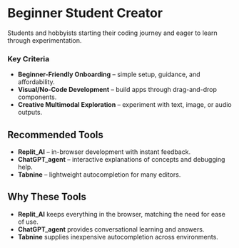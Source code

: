 # Beginner Student Creator

Students and hobbyists starting their coding journey and eager to learn through experimentation.

### Key Criteria
- **Beginner-Friendly Onboarding** – simple setup, guidance, and affordability.
- **Visual/No-Code Development** – build apps through drag-and-drop components.
- **Creative Multimodal Exploration** – experiment with text, image, or audio outputs.

## Recommended Tools
 - **Replit_AI** – in-browser development with instant feedback.
 - **ChatGPT_agent** – interactive explanations of concepts and debugging help.
 - **Tabnine** – lightweight autocompletion for many editors.

## Why These Tools
 - **Replit_AI** keeps everything in the browser, matching the need for ease of use.
 - **ChatGPT_agent** provides conversational learning and answers.
 - **Tabnine** supplies inexpensive autocompletion across environments.

